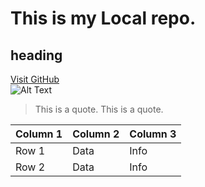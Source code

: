 # This is my Local repo.
## heading
[Visit GitHub](https://github.com)  
![Alt Text](https://via.placeholder.com/150)  
> This is a quote.
This is a quote.  

| Column 1 | Column 2 | Column 3 |  
|----------|----------|----------|  
| Row 1    | Data     | Info     |  
| Row 2    | Data     | Info     |  
